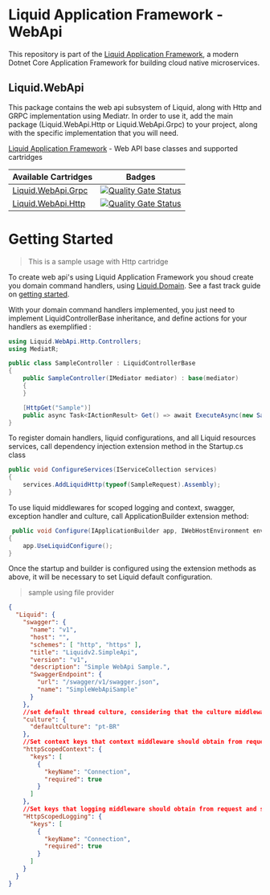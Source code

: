 Liquid Application Framework - WebApi
===================================

This repository is part of the [Liquid Application Framework](https://github.com/Avanade/Liquid-Application-Framework), a modern Dotnet Core Application Framework for building cloud native microservices.

Liquid.WebApi
-----------
This package contains the web api subsystem of Liquid, along with Http and GRPC implementation using Mediatr. In order to use it, add the main package (Liquid.WebApi.Http or Liquid.WebApi.Grpc) to your project, along with the specific implementation that you will need. 

[Liquid Application Framework](https://github.com/Avanade/Liquid-Application-Framework) - Web API base classes and supported cartridges

|Available Cartridges|Badges|
|:--|--|
|[Liquid.WebApi.Grpc](https://github.com/Avanade/Liquid.Services/tree/main/src/Liquid.WebApi.Grpc)|[![Quality Gate Status](https://sonarcloud.io/api/project_badges/measure?project=Avanade_Liquid.WebApi.Grpc&metric=alert_status)](https://sonarcloud.io/dashboard?id=Avanade_Liquid.WebApi.Grpc)|
|[Liquid.WebApi.Http](https://github.com/Avanade/Liquid.Services/tree/main/src/Liquid.WebApi.Http)|[![Quality Gate Status](https://sonarcloud.io/api/project_badges/measure?project=Avanade_Liquid.WebApi.Http&metric=alert_status)](https://sonarcloud.io/dashboard?id=Avanade_Liquid.WebApi.Http)|

Getting Started
==
> This is a sample usage with Http cartridge

To create web api's using Liquid Application Framework you shoud create you domain command handlers, using [Liquid.Domain](https://github.com/Avanade/Liquid.Domain). See a fast track guide on [getting started](https://github.com/Avanade/Liquid.Domain#readme).

With your domain command handlers implemented, you just need to implement LiquidControllerBase inheritance, and define actions for your handlers as exemplified :

```C#
using Liquid.WebApi.Http.Controllers;
using MediatR;
```
```C#
public class SampleController : LiquidControllerBase
{
    public SampleController(IMediator mediator) : base(mediator)
    {
    }

    [HttpGet("Sample")]
    public async Task<IActionResult> Get() => await ExecuteAsync(new SampleRequest(), HttpStatusCode.OK);
}

```
To register domain handlers, liquid configurations, and all Liquid resources services, call dependency injection extension method in the Startup.cs class
```C#
public void ConfigureServices(IServiceCollection services)
{
    services.AddLiquidHttp(typeof(SampleRequest).Assembly);
} 
```
To use liquid middlewares for scoped logging and context, swagger, exception handler and culture, call ApplicationBuilder extension method:
```C#
 public void Configure(IApplicationBuilder app, IWebHostEnvironment env)
{  
    app.UseLiquidConfigure();
}
```

Once the startup and builder is configured using the extension methods as above, it will be necessary to set Liquid default configuration. 
> sample using file provider
```Json
{  
  "Liquid": {
    "swagger": {
      "name": "v1",
      "host": "",
      "schemes": [ "http", "https" ],
      "title": "Liquidv2.SimpleApi",
      "version": "v1",
      "description": "Simple WebApi Sample.",
      "SwaggerEndpoint": {
        "url": "/swagger/v1/swagger.json",
        "name": "SimpleWebApiSample"
      }
    },
    //set default thread culture, considering that the culture middleware prioritizes the culture informed in the request.
    "culture": {
      "defaultCulture": "pt-BR"
    },
    //Set context keys that context middleware should obtain from request and set as scoped context.
    "httpScopedContext": {
      "keys": [
        {
          "keyName": "Connection",
          "required": true
        }
      ]
    },
    //Set keys that logging middleware should obtain from request and set as scoped logging header.
    "HttpScopedLogging": {
      "keys": [
        {
          "keyName": "Connection",
          "required": true
        }
      ]
    }
  }
}

```
